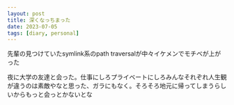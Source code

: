```yaml
---
layout: post
title: 深くなっちまった
date: 2023-07-05
tags: [diary, personal]
---
```

先輩の見つけていたsymlink系のpath traversalが中々イケメンでモチベが上がった

夜に大学の友達と会った。仕事にしろプライベートにしろみんなそれぞれ人生観が違うのは素敵やなと思った、ガラにもなく。そろそろ地元に帰ってしまうらしいからもっと会っとかないとな

